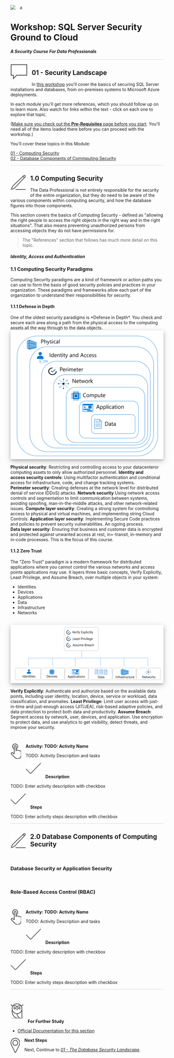 a<img style="float: left; margin: 0px 15px 15px 0px;" src="https://raw.githubusercontent.com/microsoft/sqlworkshops/master/graphics/Lock-2.png">

# Workshop: SQL Server Security Ground to Cloud

#### <i>A Security Course For Data Professionals</i>

<p style="border-bottom: 1px solid lightgrey;"></p>

<img style="float: left; margin: 0px 15px 15px 0px;" src="../graphics/textbubble.png"> <h2>01 - Security Landscape</h2>

In <a href="https://github.com/David-Seis/SecureYourAzureData" target="_blank">this workshop</a> you'll cover the basics of securing SQL Server installations and databases, from on-premises systems to Microsoft Azure deployments.

In each module you'll get more references, which you should follow up on to learn more. Also watch for links within the text - click on each one to explore that topic.

(<a href="https://github.com/David-Seis/SecureYourAzureData/blob/main/SQLSecurity/00%20-%20Pre-Requisites.md" target="_blank">Make sure you check out the <b>Pre-Requisites</b> page before you start</a>. You'll need all of the items loaded there before you can proceed with the workshop.)

You'll cover these topics in this Module:
<dl>
  <dt><a href="#01" target="_blank"><dt>01 - Computing Security</dt></a>
  <dt><a href="#02" target="_blank"><dt>02 - Database Components of Commputing Security</dt></a>
</dl>

<p style="border-bottom: 1px solid lightgrey;"></p>

<h2 id="01"><img style="float: left; margin: 0px 15px 15px 0px;" src="../graphics/pencil2.png">1.0 Computing Security</h2>
The Data Professional is not entirely responsible for the security of the entire organization, but they do need to be aware of the various components within computing security, and how the database figures into those components.

This section covers the basics of Computing Security - defined as "allowing the right people to access the right objects in the right way and in the right situations". That also means preventing unauthorized persons from accessing objects they do not have permissions for.

> The "References" section that follows has much more detail on this topic.

<h5>Identity, Access and Authentication</h5>


<h3>1.1 Computing Security Paradigms</h3>
Computing Security paradigms are a kind of framework or action paths you can use to form the basis of good security policies and practices in your organization. These paradigms and frameworks allow each part of the organization to understand their responsibilities for security.

<h4>1.1.1 Defense in Depth</h4>
One of the oldest security paradigms is *Defense in Depth*. You check and secure each area along a path from the physical access to the computing assets all the way through to the data objects.

<br>
<img style="height: 200; box-shadow: 0 4px 8px 0 rgba(0, 0, 0, 0.2), 0 6px 20px 0 rgba(0, 0, 0, 0.19);" src="../graphics/1-1.png">

**Physical security**: Restricting and controlling access to your datacenteror computing assets to only allow authorized personnel.
**Identity and access security controls**: Using multifactor authentication and conditional  access for infrastructure, code, and change tracking systems.
**Perimeter security**:  Creating defenses at the network level for distributed denial of service (DDoS) attacks.
**Network security** Using network access controls and segmentation to limit communication between systems, avoiding spoofing, man-in-the-middle attacks, and other network-related issues.
**Compute layer security**: Creating a strong system for controlloing access to physical and virtual machines, and implementing string Cloud Controls.
**Application layer security**: Implementing Secure Code practices and policies to prevent security vulnerabilities. An ogoing process.
**Data layer security**: Ensuring that business and customer data is encrypted and protected against unwanted access at rest, in=-transit, in-memory and in-code processes. This is the focus of this course. 

<h4>1.1.2 Zero Trust</h4> 

The "Zero Trust" paradigm is a modern framework for distributed applications where you cannot control the various networks and access points applications may use. It layers three basic concepts, Verify Explicitly, Least Privilege, and Assume Breach, over multiple objects in your system:

- Identities
- Devices
- Applications
- Data
- Infrastructure
- Networks

<br>
<img style="height: 200; box-shadow: 0 4px 8px 0 rgba(0, 0, 0, 0.2), 0 6px 20px 0 rgba(0, 0, 0, 0.19);" src="../graphics/1-2.png">


**Verify Explicitly**: Authenticate and authorize based on the available data points, including user identity, location, device, service or workload, data classification, and anomalies.
**Least Privilege**: Limit user access with just-in-time and just-enough access (JIT/JEA), risk-based adaptive policies, and data protection to protect both data and productivity.
**Assume Breach**: Segment access by network, user, devices, and application. Use encryption to protect data, and use analytics to get visibility, detect threats, and improve your security.

<br>

<p><img style="float: left; margin: 0px 15px 15px 0px;" src="../graphics/point1.png"><b>Activity: TODO: Activity Name</b></p>

TODO: Activity Description and tasks

<p><img style="margin: 0px 15px 15px 0px;" src="../graphics/checkmark.png"><b>Description</b></p>

TODO: Enter activity description with checkbox

<p><img style="margin: 0px 15px 15px 0px;" src="../graphics/checkmark.png"><b>Steps</b></p>

TODO: Enter activity steps description with checkbox

<p style="border-bottom: 1px solid lightgrey;"></p>

<h2 id="02"><img style="float: left; margin: 0px 15px 15px 0px;" src="../graphics/pencil2.png">2.0 Database Components of Computing Security</h2>

<br>



<h3>Database Security or Application Security</h3>
<br>

<h3>Role-Based Access Control (RBAC)</h3>
<br>


<p><img style="float: left; margin: 0px 15px 15px 0px;" src="../graphics/point1.png"><b>Activity: TODO: Activity Name</b></p>

TODO: Activity Description and tasks

<p><img style="margin: 0px 15px 15px 0px;" src="../graphics/checkmark.png"><b>Description</b></p>

TODO: Enter activity description with checkbox

<p><img style="margin: 0px 15px 15px 0px;" src="../graphics/checkmark.png"><b>Steps</b></p>

TODO: Enter activity steps description with checkbox

<p style="border-bottom: 1px solid lightgrey;"></p>

<br>

<p><img style="margin: 0px 15px 15px 0px;" src="../graphics/owl.png"><b>For Further Study</b></p>
<ul>
    <li><a href="https://docs.microsoft.com/en-us/sql/database-engine/install-windows/install-sql-server?view=sql-server-ver16" target="_blank">Official Documentation for this section</a></li>
</ul>

<p><img style="float: left; margin: 0px 15px 15px 0px;" src="../graphics/geopin.png"><b >Next Steps</b></p>

Next, Continue to <a href="[url](https://github.com/David-Seis/SecureYourAzureData/blob/Buck/SQLSecurity/01%20-%20SecurityLandscape.md)" target="_blank"><i> 01 - The Database Security Landscape</i></a>.